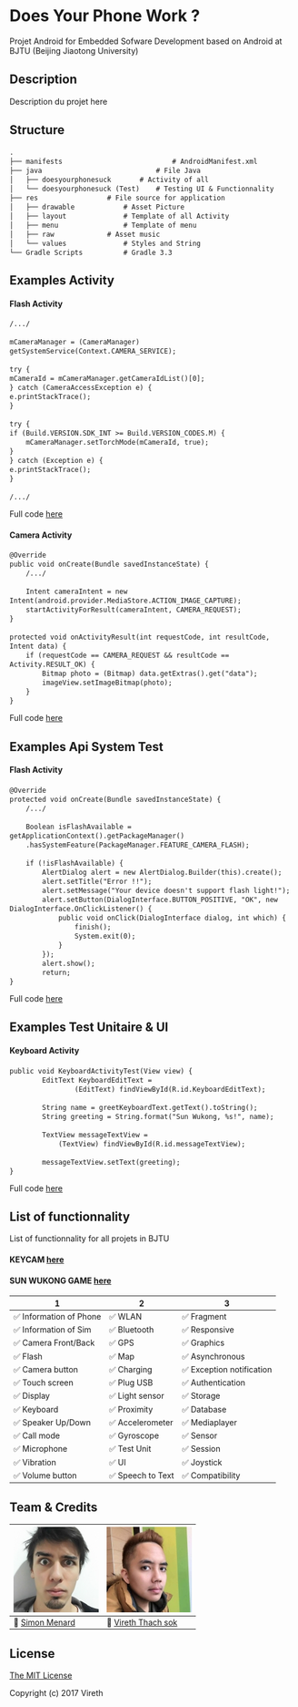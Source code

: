 # Does Your Phone Work ?

Projet Android for Embedded Sofware Development based on Android at BJTU (Beijing Jiaotong University)

## Description

Description du projet here

## Structure

    .
    ├── manifests                       	# AndroidManifest.xml
    ├── java                    		# File Java
    │   ├── doesyourphonesuck		# Activity of all
    │   └── doesyourphonesuck (Test)	# Testing UI & Functionnality 
    ├── res					# File source for application
    │   ├── drawable			# Asset Picture
    │   ├── layout				# Template of all Activity
    │   ├── menu				# Template of menu
    │   ├── raw				# Asset music
    │   └── values				# Styles and String
    └── Gradle Scripts			# Gradle 3.3

## Examples Activity

#### Flash Activity

    /.../
    
    mCameraManager = (CameraManager) getSystemService(Context.CAMERA_SERVICE);
    
    try {
	mCameraId = mCameraManager.getCameraIdList()[0];
    } catch (CameraAccessException e) {
	e.printStackTrace();
    }

    try {
	if (Build.VERSION.SDK_INT >= Build.VERSION_CODES.M) {
	    mCameraManager.setTorchMode(mCameraId, true);
	}
    } catch (Exception e) {
	e.printStackTrace();
    }
    
    /.../

Full code [here](https://github.com/vireth20/Android_BJTU/blob/master/mobile/src/main/java/com/example/vireth/doyourphonesuck/FlashActivity.java)

#### Camera Activity

    @Override
    public void onCreate(Bundle savedInstanceState) {
        /.../
	
        Intent cameraIntent = new Intent(android.provider.MediaStore.ACTION_IMAGE_CAPTURE);
        startActivityForResult(cameraIntent, CAMERA_REQUEST);
    }
    
    protected void onActivityResult(int requestCode, int resultCode, Intent data) {
        if (requestCode == CAMERA_REQUEST && resultCode == Activity.RESULT_OK) {
            Bitmap photo = (Bitmap) data.getExtras().get("data");
            imageView.setImageBitmap(photo);
        }
    }
	
Full code [here](https://github.com/vireth20/Android_BJTU/blob/master/mobile/src/main/java/com/example/vireth/doyourphonesuck/CameraFront.java)

## Examples Api System Test

#### Flash Activity

    @Override
    protected void onCreate(Bundle savedInstanceState) {
        /.../

        Boolean isFlashAvailable = getApplicationContext().getPackageManager()
		.hasSystemFeature(PackageManager.FEATURE_CAMERA_FLASH);

        if (!isFlashAvailable) {
            AlertDialog alert = new AlertDialog.Builder(this).create();
            alert.setTitle("Error !!");
            alert.setMessage("Your device doesn't support flash light!");
            alert.setButton(DialogInterface.BUTTON_POSITIVE, "OK", new DialogInterface.OnClickListener() {
                public void onClick(DialogInterface dialog, int which) {
                    finish();
                    System.exit(0);
                }
            });
            alert.show();
            return;
    }

Full code [here](https://github.com/vireth20/Android_BJTU/blob/master/mobile/src/main/java/com/example/vireth/doyourphonesuck/FlashActivity.java)

## Examples Test Unitaire & UI

#### Keyboard Activity

	public void KeyboardActivityTest(View view) {
    		EditText KeyboardEditText =
            		(EditText) findViewById(R.id.KeyboardEditText);

    		String name = greetKeyboardText.getText().toString();
    		String greeting = String.format("Sun Wukong, %s!", name);

    		TextView messageTextView =
            	(TextView) findViewById(R.id.messageTextView);

    		messageTextView.setText(greeting);
	}

Full code [here](https://github.com/vireth20/Android_BJTU/blob/master/mobile/src/main/java/com/example/vireth/doyourphonesuck/Keyboard.java)

## List of functionnality

List of functionnality for all projets in BJTU

#### KEYCAM [here](https://github.com/keysim/keycam)
#### SUN WUKONG GAME [here](https://github.com/vireth20/Sun-Wukong-Android)



1 | 2 | 3
---|---|---
:white_check_mark: Information of Phone | :white_check_mark: WLAN | :white_check_mark: Fragment
:white_check_mark: Information of Sim | :white_check_mark: Bluetooth | :white_check_mark: Responsive
:white_check_mark: Camera Front/Back | :white_check_mark: GPS | :white_check_mark: Graphics
:white_check_mark: Flash | :white_check_mark: Map | :white_check_mark: Asynchronous
:white_check_mark: Camera button | :white_check_mark: Charging | :white_check_mark: Exception notification
:white_check_mark: Touch screen | :white_check_mark: Plug USB | :white_check_mark: Authentication
:white_check_mark: Display | :white_check_mark: Light sensor | :white_check_mark: Storage
:white_check_mark: Keyboard | :white_check_mark: Proximity | :white_check_mark: Database
:white_check_mark: Speaker Up/Down | :white_check_mark: Accelerometer | :white_check_mark: Mediaplayer
:white_check_mark: Call mode | :white_check_mark: Gyroscope | :white_check_mark: Sensor
:white_check_mark: Microphone | :white_check_mark: Test Unit | :white_check_mark: Session
:white_check_mark: Vibration | :white_check_mark: UI | :white_check_mark: Joystick
:white_check_mark: Volume button | :white_check_mark: Speech to Text | :white_check_mark: Compatibility

## Team & Credits

[![Keysim](https://raw.githubusercontent.com/keysim/gearobot/master/doc/img/keysim.png)](http://keysim.fr) | [![Vireth](https://raw.githubusercontent.com/keysim/gearobot/master/doc/img/vireth.png)](http://vireth.com)
---|---
:chicken: [Simon Menard](keysim.fr) | :monkey: [Vireth Thach sok](vireth.com)

## License

[The MIT License](http://opensource.org/licenses/MIT)

Copyright (c) 2017 Vireth
